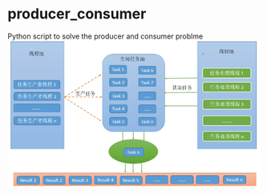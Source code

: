 producer_consumer
=================

Python script to solve the producer and consumer problme
![image](https://github.com/ssmail/producer_consumer/blob/master/psb.jpg)
